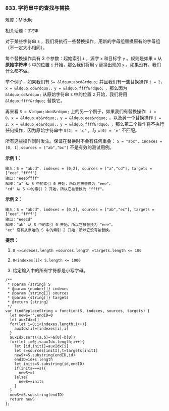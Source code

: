 ### 833. 字符串中的查找与替换

难度：Middle

相关话题：`字符串`

对于某些字符串  `S` ，我们将执行一些替换操作，用新的字母组替换原有的字母组（不一定大小相同）。



每个替换操作具有 3 个参数：起始索引  `i` ，源字  `x`  和目标字  `y` 。规则是如果  `x`  从**原始字符串  `S`**  中的位置  `i`  开始，那么我们将用  `y`  替换出现的  `x` 。如果没有，我们什么都不做。



举个例子，如果我们有  `S= &ldquo;abcd&rdquo;`  并且我们有一些替换操作  `i = 2，x = &ldquo;cd&rdquo;，y = &ldquo;ffff&rdquo;` ，那么因为  `&ldquo;cd&rdquo;`  从原始字符串  `S`  中的位置  `2`  开始，我们将用 `&ldquo;ffff&rdquo;`  替换它。



再来看  `S = &ldquo;abcd&rdquo;`  上的另一个例子，如果我们有替换操作 ` i = 0，x = &ldquo;ab&rdquo;，y = &ldquo;eee&rdquo;` ，以及另一个替换操作  `i = 2，x = &ldquo;ec&rdquo;，y = &ldquo;ffff&rdquo;` ，那么第二个操作将不执行任何操作，因为原始字符串中 `S[2] = 'c'` ，与  `x[0] = 'e'`  不匹配。



所有这些操作同时发生。保证在替换时不会有任何重叠： `S = "abc", indexes = [0, 1],sources = ["ab","bc"]`  不是有效的测试用例。







**示例 1：** 



```
输入：S = "abcd", indexes = [0,2], sources = ["a","cd"], targets = ["eee","ffff"]
输出："eeebffff"
解释："a" 从 S 中的索引 0 开始，所以它被替换为 "eee"。
"cd" 从 S 中的索引 2 开始，所以它被替换为 "ffff"。
```


**示例 2：** 



```
输入：S = "abcd", indexes = [0,2], sources = ["ab","ec"], targets = ["eee","ffff"]
输出："eeecd"
解释："ab" 从 S 中的索引 0 开始，所以它被替换为 "eee"。
"ec" 没有从原始的 S 中的索引 2 开始，所以它没有被替换。
```






**提示：** 




1.  `0 <=indexes.length =sources.length =targets.length <= 100` 

2.  `0<indexes[i]< S.length <= 1000` 

3. 给定输入中的所有字符都是小写字母。








```
/**
 * @param {string} S
 * @param {number[]} indexes
 * @param {string[]} sources
 * @param {string[]} targets
 * @return {string}
 */
var findReplaceString = function(S, indexes, sources, targets) {
  let newS='',endID=0
  let auxIdx=[]
  for(let i=0;i<indexes.length;i++){
    auxIdx[i]=[indexes[i],i]
  }
  auxIdx.sort((a,b)=>a[0]-b[0])
  for(let i=0;i<auxIdx.length;i++){
    let [id,initI]=auxIdx[i]
    let s=sources[initI],t=targets[initI]
    newS+=S.substring(endID,id)
    endID=id+s.length
    let inits=S.substring(id,endID)
    if(inits===s){
      newS+=t
    }else{
      newS+=inits
    }
  }
  newS+=S.substring(endID)
  return newS
};
```

